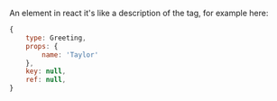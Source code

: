 An element in react it's like a description of the tag, for example here:
```js
{  
	type: Greeting,  
	props: {  
		name: 'Taylor'  
	},  
	key: null,  
	ref: null,  
}
```